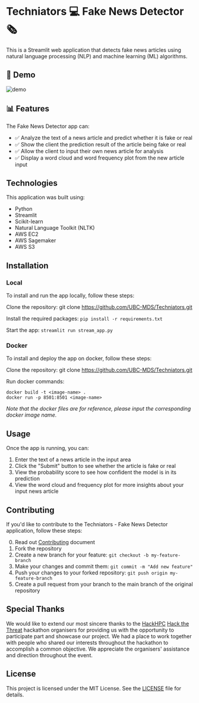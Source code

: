 # Techniators 💻 Fake News Detector 🗞️

This is a Streamlit web application that detects fake news articles using natural language processing (NLP) and machine learning (ML) algorithms.

## 📰 Demo

![demo](img/demo.gif)

## 📊 Features

The Fake News Detector app can:

- ✅ Analyze the text of a news article and predict whether it is fake or real
- ✅ Show the client the prediction result of the article being fake or real
- ✅ Allow the client to input their own news article for analysis
- ✅ Display a word cloud and word frequency plot from the new article input

## Technologies

This application was built using:

- Python
- Streamlit
- Scikit-learn
- Natural Language Toolkit (NLTK)
- AWS EC2
- AWS Sagemaker
- AWS S3

## Installation

### Local

To install and run the app locally, follow these steps:

Clone the repository: git clone https://github.com/UBC-MDS/Techniators.git

Install the required packages: ```pip install -r requirements.txt```

Start the app: ```streamlit run stream_app.py```

### Docker

To install and deploy the app on docker, follow these steps:

Clone the repository: git clone https://github.com/UBC-MDS/Techniators.git

Run docker commands:

```{bash}
docker build -t <image-name> . 
docker run -p 8501:8501 <image-name>
```

*Note that the docker files are for reference, please input the corresponding docker image name.*

## Usage

Once the app is running, you can:

1. Enter the text of a news article in the input area
2. Click the "Submit" button to see whether the article is fake or real
3. View the probability score to see how confident the model is in its prediction
4. View the word cloud and frequency plot for more insights about your input news article

## Contributing

If you'd like to contribute to the Techniators - Fake News Detector application, follow these steps:

0. Read out [Contributing](CONTRIBUTING.md) document
1. Fork the repository
2. Create a new branch for your feature: ```git checkout -b my-feature-branch```
3. Make your changes and commit them: ```git commit -m "Add new feature"```
4. Push your changes to your forked repository: ```git push origin my-feature-branch```
5. Create a pull request from your branch to the main branch of the original repository

## Special Thanks

We would like to extend our most sincere thanks to the [HackHPC](http://hackhpc.org/) [Hack the Threat](https://hackhpc.github.io/HacktheThreat23/) hackathon organisers for providing us with the opportunity to participate part and showcase our project. We had a place to work together with people who shared our interests throughout the hackathon to accomplish a common objective. We appreciate the organisers' assistance and direction throughout the event.


## License

This project is licensed under the MIT License. See the [LICENSE](LICENSE.md) file for details.
